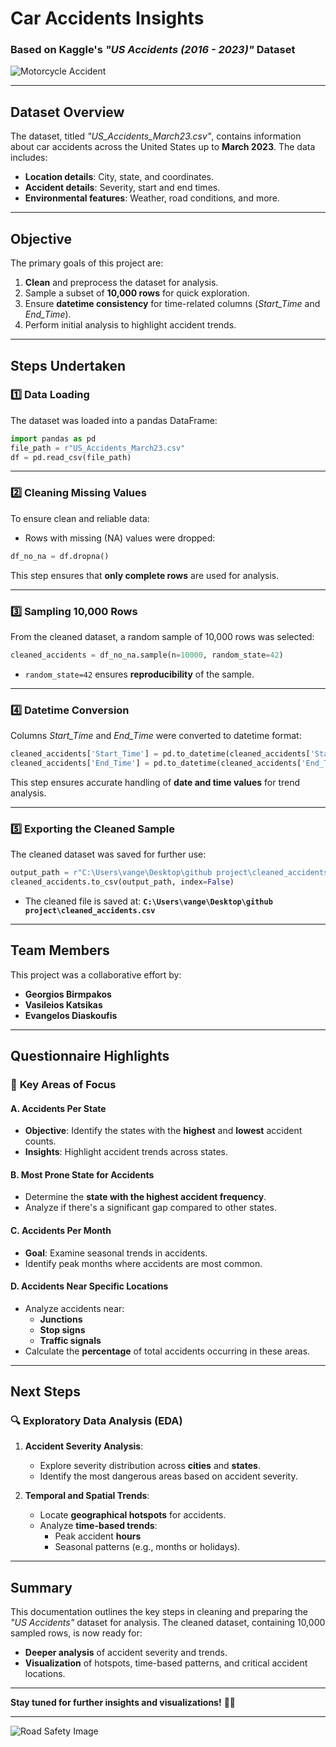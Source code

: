 # **Car Accidents Insights**
### Based on Kaggle's *"US Accidents (2016 - 2023)"* Dataset

![Motorcycle Accident](https://gutierrezinjury.attorney/wp-content/uploads/2021/01/motorcycle-accidents_lg-1gggg.jpg)

---

## **Dataset Overview**
The dataset, titled *"US_Accidents_March23.csv"*, contains information about car accidents across the United States up to **March 2023**. The data includes:
- **Location details**: City, state, and coordinates.
- **Accident details**: Severity, start and end times.
- **Environmental features**: Weather, road conditions, and more.

---

## **Objective**
The primary goals of this project are:
1. **Clean** and preprocess the dataset for analysis.
2. Sample a subset of **10,000 rows** for quick exploration.
3. Ensure **datetime consistency** for time-related columns (*Start_Time* and *End_Time*).
4. Perform initial analysis to highlight accident trends.

---

## **Steps Undertaken**

### 1️⃣ **Data Loading**
The dataset was loaded into a pandas DataFrame:
```python
import pandas as pd
file_path = r"US_Accidents_March23.csv"
df = pd.read_csv(file_path)
```

---

### 2️⃣ **Cleaning Missing Values**
To ensure clean and reliable data:
- Rows with missing (NA) values were dropped:
```python
df_no_na = df.dropna()
```
This step ensures that **only complete rows** are used for analysis.

---

### 3️⃣ **Sampling 10,000 Rows**
From the cleaned dataset, a random sample of 10,000 rows was selected:
```python
cleaned_accidents = df_no_na.sample(n=10000, random_state=42)
```
- `random_state=42` ensures **reproducibility** of the sample.

---

### 4️⃣ **Datetime Conversion**
Columns *Start_Time* and *End_Time* were converted to datetime format:
```python
cleaned_accidents['Start_Time'] = pd.to_datetime(cleaned_accidents['Start_Time'])
cleaned_accidents['End_Time'] = pd.to_datetime(cleaned_accidents['End_Time'])
```
This step ensures accurate handling of **date and time values** for trend analysis.

---

### 5️⃣ **Exporting the Cleaned Sample**
The cleaned dataset was saved for further use:
```python
output_path = r"C:\Users\vange\Desktop\github project\cleaned_accidents.csv"
cleaned_accidents.to_csv(output_path, index=False)
```
- The cleaned file is saved at: **`C:\Users\vange\Desktop\github project\cleaned_accidents.csv`**

---

## **Team Members**
This project was a collaborative effort by:
- **Georgios Birmpakos**
- **Vasileios Katsikas**
- **Evangelos Diaskoufis**

---

## **Questionnaire Highlights**

### 📝 **Key Areas of Focus**

#### **A. Accidents Per State**
- **Objective**: Identify the states with the **highest** and **lowest** accident counts.
- **Insights**: Highlight accident trends across states.

#### **B. Most Prone State for Accidents**
- Determine the **state with the highest accident frequency**.
- Analyze if there's a significant gap compared to other states.

#### **C. Accidents Per Month**
- **Goal**: Examine seasonal trends in accidents.
- Identify peak months where accidents are most common.

#### **D. Accidents Near Specific Locations**
- Analyze accidents near:
  - **Junctions**
  - **Stop signs**
  - **Traffic signals**
- Calculate the **percentage** of total accidents occurring in these areas.

---

## **Next Steps**

### 🔍 **Exploratory Data Analysis (EDA)**
1. **Accident Severity Analysis**:
   - Explore severity distribution across **cities** and **states**.
   - Identify the most dangerous areas based on accident severity.

2. **Temporal and Spatial Trends**:
   - Locate **geographical hotspots** for accidents.
   - Analyze **time-based trends**:
     - Peak accident **hours**
     - Seasonal patterns (e.g., months or holidays).

---

## **Summary**
This documentation outlines the key steps in cleaning and preparing the *"US Accidents"* dataset for analysis. The cleaned dataset, containing 10,000 sampled rows, is now ready for:
- **Deeper analysis** of accident severity and trends.
- **Visualization** of hotspots, time-based patterns, and critical accident locations.

---

**Stay tuned for further insights and visualizations!** 🚗💥

---

![Road Safety Image](https://static.wixstatic.com/media/ae4bd2_e0d66e5dc94c438e807cc0db43028297~mv2.webp/v1/fill/w_640,h_428,al_c,q_80,usm_0.66_1.00_0.01,enc_auto/ae4bd2_e0d66e5dc94c438e807cc0db43028297~mv2.webp)


